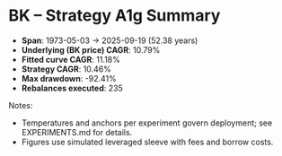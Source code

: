 # BK – Strategy A1g Summary

- **Span**: 1973-05-03 → 2025-09-19 (52.38 years)
- **Underlying (BK price) CAGR**: 10.79%
- **Fitted curve CAGR**: 11.18%
- **Strategy CAGR**: 10.46%
- **Max drawdown**: -92.41%
- **Rebalances executed**: 235

Notes:

- Temperatures and anchors per experiment govern deployment; see EXPERIMENTS.md for details.
- Figures use simulated leveraged sleeve with fees and borrow costs.
